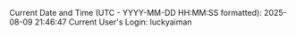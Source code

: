 Current Date and Time (UTC - YYYY-MM-DD HH:MM:SS formatted): 2025-08-09 21:46:47
Current User's Login: luckyaiman
